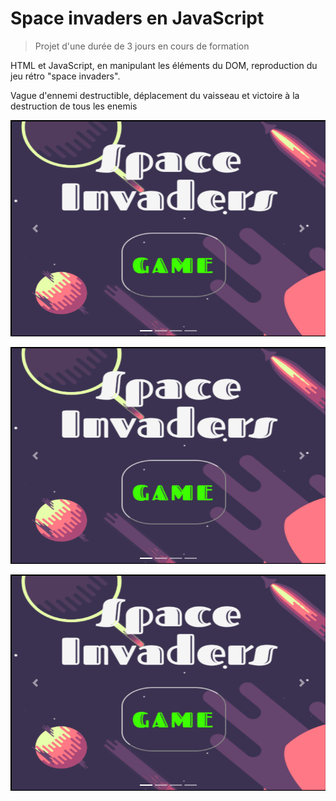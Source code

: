 # Space invaders en JavaScript

>Projet d'une durée de 3 jours en cours de formation

HTML et JavaScript, en manipulant les éléments du DOM, reproduction du jeu rétro "space invaders".

Vague d'ennemi destructible, déplacement du vaisseau et victoire à la destruction de tous les enemis


![Ecran d'accueil](https://raw.githubusercontent.com/JauneLoke/Space-Invaders/master/SpaceInvaders.png)

![En cours de partie](https://raw.githubusercontent.com/JauneLoke/Space-Invaders/master/SpaceInvaders.png) 

![En cas de victoire](https://raw.githubusercontent.com/JauneLoke/Space-Invaders/master/SpaceInvaders.png) 


